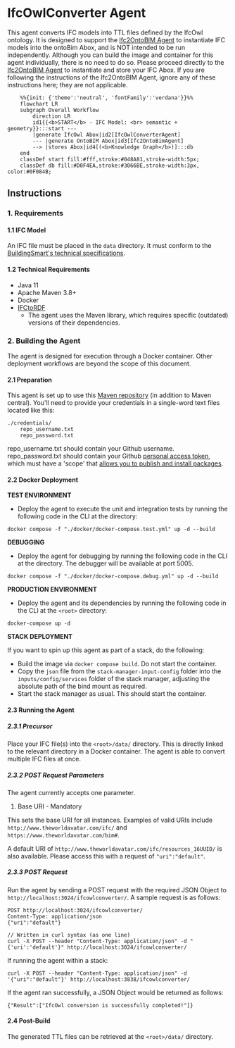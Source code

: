 # IfcOwlConverter Agent

This agent converts IFC models into TTL files defined by the IfcOwl ontology. It is designed to support the 
[Ifc2OntoBIM Agent](https://github.com/cambridge-cares/TheWorldAvatar/tree/main/Agents/Ifc2OntoBIMAgent) to instantiate IFC models into the ontoBim Abox, and is NOT intended to be run independently. Although you can build the image and container for this agent individually, there is no need to do so. Please proceed directly to the [Ifc2OntoBIM Agent](https://github.com/cambridge-cares/TheWorldAvatar/tree/main/Agents/Ifc2OntoBIMAgent) to instantiate and store your IFC Abox. If you are following the instructions of the Ifc2OntoBIM Agent, ignore any of these instructions here; they are not applicable.

```mermaid
    %%{init: {'theme':'neutral', 'fontFamily':'verdana'}}%%
    flowchart LR
    subgraph Overall Workflow
        direction LR
        id1{{<b>START</b> - IFC Model: <br> semantic + geometry}}:::start --- 
        |generate IfcOwl Abox|id2[IfcOwlConverterAgent] 
        --- |generate OntoBIM Abox|id3[Ifc2OntoBimAgent] 
        --> |stores Abox|id4[(<b>Knowledge Graph</b>)]:::db
    end
    classDef start fill:#fff,stroke:#048A81,stroke-width:5px;
    classDef db fill:#D0F4EA,stroke:#3066BE,stroke-width:3px, color:#0F084B;
```

## Instructions
### 1. Requirements
#### 1.1 IFC Model
An IFC file must be placed in the `data` directory. It must conform to the [BuildingSmart's technical specifications](https://technical.buildingsmart.org/standards/ifc/ifc-schema-specifications/).

#### 1.2 Technical Requirements
- Java 11
- Apache Maven 3.8+
- Docker
- [IFCtoRDF](https://github.com/pipauwel/IFCtoRDF)
  - The agent uses the Maven library, which requires specific (outdated) versions of their dependencies.

### 2. Building the Agent
The agent is designed for execution through a Docker container. Other deployment workflows are beyond the scope of this document.

#### 2.1 Preparation
This agent is set up to use this [Maven repository](https://maven.pkg.github.com/cambridge-cares/TheWorldAvatar/) (in addition to Maven central).
You'll need to provide  your credentials in a single-word text files located like this:
```
./credentials/
    repo_username.txt
    repo_password.txt
```

repo_username.txt should contain your Github username. repo_password.txt should contain your Github [personal access token](https://docs.github.com/en/github/authenticating-to-github/creating-a-personal-access-token),
which must have a 'scope' that [allows you to publish and install packages](https://docs.github.com/en/packages/working-with-a-github-packages-registry/working-with-the-apache-maven-registry#authenticating-to-github-packages).

#### 2.2 Docker Deployment
**TEST ENVIRONMENT**
- Deploy the agent to execute the unit and integration tests by running the following code in the CLI at the <root> directory:
```
docker compose -f "./docker/docker-compose.test.yml" up -d --build
```

**DEBUGGING**
- Deploy the agent for debugging by running the following code in the CLI at the <root> directory. The debugger will
be available at port 5005.
```
docker compose -f "./docker/docker-compose.debug.yml" up -d --build
```

**PRODUCTION ENVIRONMENT**
- Deploy the agent and its dependencies by running the following code in the CLI at the `<root>` directory:
```
docker-compose up -d
```

**STACK DEPLOYMENT**

If you want to spin up this agent as part of a stack, do the following:
- Build the image via `docker compose build`. Do not start the container.
- Copy the `json` file from the `stack-manager-input-config` folder into the `inputs/config/services` folder of the stack manager, adjusting the absolute path of the bind mount as required.
- Start the stack manager as usual. This should start the container.

#### 2.3 Running the Agent
##### 2.3.1 Precursor
Place your IFC file(s) into the `<root>/data/` directory. This is directly linked to the relevant directory in a Docker container. The agent is able to convert multiple IFC files at once. 

##### 2.3.2 POST Request Parameters
The agent currently accepts one parameter. 
1. Base URI - Mandatory

This sets the base URI for all instances. Examples of valid URIs include `http://www.theworldavatar.com/ifc/` and  `https://www.theworldavatar.com/bim#`.

A default URI of `http://www.theworldavatar.com/ifc/resources_16UUID/` is also available. Please access this with a request of `"uri":"default"`.


##### 2.3.3 POST Request
Run the agent by sending a POST request with the required JSON Object to `http://localhost:3024/ifcowlconverter/`. A sample request is as follows:
```
POST http://localhost:3024/ifcowlconverter/
Content-Type: application/json
{"uri":"default"}

// Written in curl syntax (as one line)
curl -X POST --header "Content-Type: application/json" -d "{'uri':'default'}" http://localhost:3024/ifcowlconverter/
```

If running the agent within a stack:
```
curl -X POST --header "Content-Type: application/json" -d '{"uri":"default"}' http://localhost:3838/ifcowlconverter/
```

If the agent ran successfully, a JSON Object would be returned as follows:
```
{"Result":["IfcOwl conversion is successfully completed!"]}
```

#### 2.4 Post-Build
The generated TTL files can be retrieved at the `<root>/data/` directory.
